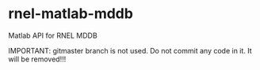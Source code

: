 rnel-matlab-mddb
================

Matlab API for RNEL MDDB

IMPORTANT: gitmaster branch is not used. Do not commit any code in it. It will be removed!!!

